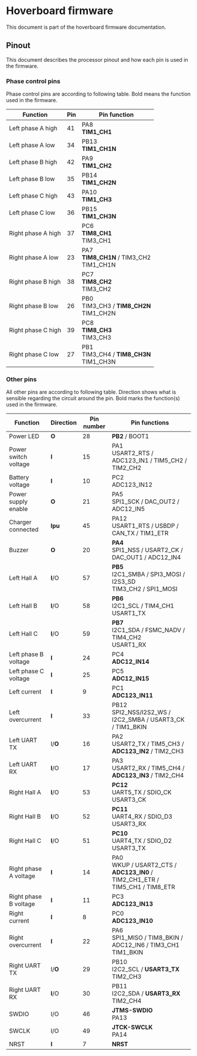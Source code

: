 # Hoverboard firmware
This document is part of the hoverboard firmware documentation.

## Pinout
This document describes the processor pinout and how each pin is used in the firmware.

### Phase control pins
Phase control pins are according to following table. Bold 
means the function used in the firmware.

| Function           | Pin | Pin function                                   |
|--------------------|-----|------------------------------------------------|
| Left phase A high  | 41  | PA8<br/>**TIM1_CH1**                           |
| Left phase A low   | 34  | PB13<br/>**TIM1_CH1N**                         |
| Left phase B high  | 42  | PA9<br/>**TIM1_CH2**                           |
| Left phase B low   | 35  | PB14<br/>**TIM1_CH2N**                         |
| Left phase C high  | 43  | PA10<br/>**TIM1_CH3**                          |
| Left phase C low   | 36  | PB15<br/>**TIM1_CH3N**                         |
| Right phase A high | 37  | PC6<br/>**TIM8_CH1**<br/>TIM3_CH1              |
| Right phase A low  | 23  | PA7<br/>**TIM8_CH1N** / TIM3_CH2<br/>TIM1_CH1N |
| Right phase B high | 38  | PC7<br/>**TIM8_CH2**<br/>TIM3_CH2              |
| Right phase B low  | 26  | PB0<br/>TIM3_CH3 / **TIM8_CH2N**<br/>TIM1_CH2N |
| Right phase C high | 39  | PC8<br/>**TIM8_CH3**<br/>TIM3_CH3              |
| Right phase C low  | 27  | PB1<br/>TIM3_CH4 / **TIM8_CH3N**<br/>TIM1_CH3N |


### Other pins
All other pins are according to following table. Direction shows what is sensible regarding the circuit around the pin. Bold marks the 
function(s) used in the firmware.

| Function                    | Direction | Pin number | Pin functions                                                                   |
|-----------------------------|-----------|------------|---------------------------------------------------------------------------------|
| Power LED                   | **O**     | 28         | **PB2** / BOOT1                                                                 |
| Power switch voltage        | **I**     | 15         | PA1<br/>USART2_RTS / ADC123_IN1 / TIM5_CH2 / TIM2_CH2                           |
| Battery voltage             | **I**     | 10         | PC2<br/>ADC123_IN12                                                             |
| Power supply enable         | **O**     | 21         | PA5<br/>SPI1_SCK / DAC_OUT2 / ADC12_IN5                                         |
| Charger connected           | **Ipu**   | 45         | PA12<br/>USART1_RTS / USBDP / CAN_TX / TIM1_ETR                                 |
| Buzzer                      | **O**     | 20         | **PA4**<br/>SPI1_NSS / USART2_CK / DAC_OUT1 / ADC12_IN4                         |
| Left Hall A                 | **I**/O   | 57         | **PB5**<br/>I2C1_SMBA / SPI3_MOSI / I2S3_SD<br/>TIM3_CH2 / SPI1_MOSI            |
| Left Hall B                 | **I**/O   | 58         | **PB6**<br/>I2C1_SCL / TIM4_CH1<br/>USART1_TX                                   |
| Left Hall C                 | **I**/O   | 59         | **PB7**<br/>I2C1_SDA / FSMC_NADV / TIM4_CH2<br/>USART1_RX                       |
| Left phase B voltage        | **I**     | 24         | PC4<br/>**ADC12_IN14**                                                          |
| Left phase C voltage        | **I**     | 25         | PC5<br/>**ADC12_IN15**                                                          |
| Left current                | **I**     | 9          | PC1<br/>**ADC123_IN11**                                                         |
| Left overcurrent            | **I**     | 33         | PB12<br/>SPI2_NSS/I2S2_WS / I2C2_SMBA / USART3_CK / TIM1_BKIN                   |
| Left UART TX                | I/**O**   | 16         | PA2<br/>USART2_TX / TIM5_CH3 / **ADC123_IN2** / TIM2_CH3                        |
| Left UART RX                | **I**/O   | 17         | PA3<br/>USART2_RX / TIM5_CH4 / **ADC123_IN3** / TIM2_CH4                        |
| Right Hall A                | **I**/O   | 53         | **PC12**<br/>UART5_TX / SDIO_CK<br/>USART3_CK                                   |
| Right Hall B                | **I**/O   | 52         | **PC11**<br/>UART4_RX / SDIO_D3<br/>USART3_RX                                   |
| Right Hall C                | **I**/O   | 51         | **PC10**<br/>UART4_TX / SDIO_D2<br/>USART3_TX                                   |
| Right phase A voltage       | **I**     | 14         | PA0<br/>WKUP / USART2_CTS / **ADC123_IN0** / TIM2_CH1_ETR / TIM5_CH1 / TIM8_ETR |
| Right phase B voltage       | **I**     | 11         | PC3<br/>**ADC123_IN13**                                                         |
| Right current               | **I**     | 8          | PC0<br/>**ADC123_IN10**                                                         |
| Right overcurrent           | **I**     | 22         | PA6<br/>SPI1_MISO / TIM8_BKIN / ADC12_IN6 / TIM3_CH1<br/>TIM1_BKIN              |
| Right UART TX               | I/**O**   | 29         | PB10<br/>I2C2_SCL / **USART3_TX**<br/>TIM2_CH3                                  |
| Right UART RX               | **I**/O   | 30         | PB11<br/>I2C2_SDA / **USART3_RX**<br/>TIM2_CH4                                  |
| SWDIO                       | I/O       | 46         | **JTMS-SWDIO**<br/>PA13                                                         |
| SWCLK                       | I/O       | 49         | **JTCK-SWCLK**<br/>PA14                                                         |
| NRST                        | **I**     | 7          | **NRST**                                                                        |
